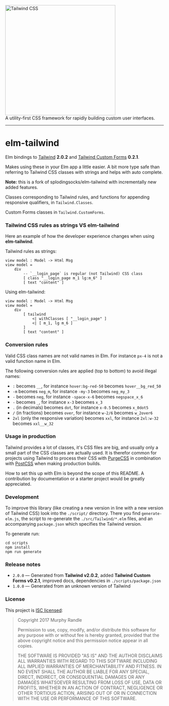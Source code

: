 <p>
    <a href="https://tailwindcss.com/" target="_blank">
      <img alt="Tailwind CSS" width="350" src="https://refactoringui.nyc3.cdn.digitaloceanspaces.com/tailwind-logo.svg">
    </a><br>
    A utility-first CSS framework for rapidly building custom user interfaces.
</p>

------

elm-tailwind
============

Elm bindings to [Tailwind](https://tailwindcss.com) **2.0.2** and [Tailwind Custom Forms](https://tailwindcss-custom-forms.netlify.app) **0.2.1**.

Makes using these in your Elm app a little easier. A bit more type safe than referring to Tailwind CSS classes with strings and helps with auto complete. 

**Note:** this is a fork of splodingsocks/elm-tailwind with incrementally new added features.

Classes corresponding to Tailwind rules, and functions for appending responsive qualifiers, in `Tailwind.Classes`.

Custom Forms classes in `Tailwind.CustomForms`.


### Tailwind CSS rules as strings VS elm-tailwind

Here an example of how the developer experience changes when using **elm-tailwind**.

Tailwind rules as strings:

    view model : Model -> Html Msg
    view model =
        div
            -- `__login_page` is regular (not Tailwind) CSS class
            [ class "__login_page m_1 lg:m_6" ] 
            [ text "content" ]

Using elm-tailwind:

    view model : Model -> Html Msg
    view model =
        div
            [ tailwind
                <| withClasses [ "__login_page" ]
                <| [ m_1, lg m_6 ]
            ]
            [ text "content" ]


### Conversion rules

Valid CSS class names are not valid names in Elm.
For instance `px-4` is not a valid function name in Elm.

The following conversion rules are applied (top to bottom) to avoid illegal names:

* `:` becomes `__`, for instance `hover:bg-red-50` becomes `hover__bg_red_50`
* `-m` becomes `neg_m`, for instance `-my-3` becomes `neg_my_3`
* `-` becomes `neg`, for instance `-space-x-6` becomes `negspace_x_6`
* `-` becomes `_`, for instance `x-3` becomes `x_3`
* `.` (in decimals) becomes `dot`, for instance `x-0.5` becomes `x_0dot5`
* `/` (in fractions) becomes `over`, for instance `w-2/6` becomes `w_2over6`
* `2xl` (only the responsive variation) becomes `xxl`, for instance `2xl:w-32` becomes `xxl__w_32`


### Usage in production

Tailwind provides a lot of classes, it's CSS files are big, and usually only a small part of the CSS classes are actually used.
It is therefor common for projects using Tailwind to process their CSS with [PurgeCSS](https://purgecss.com) in combination with [PostCSS](https://postcss.org) when making production builds.

How to set this up with Elm is beyond the scope of this README. A contribution by documentation or a starter project would be greatly appreciated.


### Development

To improve this library (like creating a new version in line with a new version of Tailwind CSS) look into the `./script/` directory.
There you find `generate-elm.js`, the script to re-generate the `./src/Tailwind/*.elm` files, and an accompanying `package.json` which specifies the Tailwind version.

To generate run:

    cd scripts
    npm install
    npm run generate


### Release notes

* `2.0.0` — Generated from **Tailwind v2.0.2**, added **Tailwind Custom Forms v0.2.1**, improved docs, dependencies in `./scripts/package.json`
* `1.0.0` — Generated from an unknown version of Tailwind


### License

This project is [ISC licensed](https://en.wikipedia.org/wiki/ISC_license):

> Copyright 2017 Murphy Randle
>
> Permission to use, copy, modify, and/or distribute this software for any purpose with or without fee is hereby granted, provided that the above copyright notice and this permission notice appear in all copies.
>
> THE SOFTWARE IS PROVIDED "AS IS" AND THE AUTHOR DISCLAIMS ALL WARRANTIES WITH REGARD TO THIS SOFTWARE INCLUDING ALL IMPLIED WARRANTIES OF MERCHANTABILITY AND FITNESS. IN NO EVENT SHALL THE AUTHOR BE LIABLE FOR ANY SPECIAL, DIRECT, INDIRECT, OR CONSEQUENTIAL DAMAGES OR ANY DAMAGES WHATSOEVER RESULTING FROM LOSS OF USE, DATA OR PROFITS, WHETHER IN AN ACTION OF CONTRACT, NEGLIGENCE OR OTHER TORTIOUS ACTION, ARISING OUT OF OR IN CONNECTION WITH THE USE OR PERFORMANCE OF THIS SOFTWARE.
